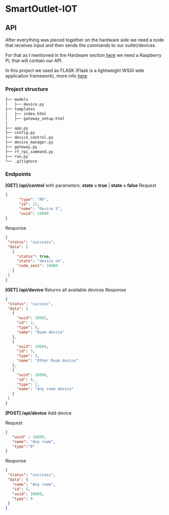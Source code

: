 # SmartOutlet-IOT

## API

After everything was pieced together on the hardware side we need a node that receives input and then sends the commands to our outlet/devices.

For that as I mentioned in the Hardware section [here](https://github.com/ManolescuSebastian/SmartOutlet-IOT/tree/master/HW) we need a Raspberry Pi, that will contain our API.

In this project we used as FLASK (Flask is a lightweight WSGI web application framework), more info [here](https://palletsprojects.com/p/flask/)

### Project structure

```bash
├── models
│   ├── device.py
├── templates
│   ├── index.html
│   ├── gateway_setup.html
│
├── app.py  
├── config.py  
├── device_control.py
├── device_manager.py
├── gateway.py
├── rf_rpi_command.py  
├── run.py
└── .gitignore
```

### Endpoints

 **[GET] /api/control** 
 with parameters: **state = true** | **state = false** </n>
 Request
```json
{
      "type": "RF",
      "id": 11,
      "name": "Device 5",
      "uuid": 10000
}
```
 
 Response
 ```json
{
  "status": "succcess",
  "data": [
    {
      "status": true,
      "state": "device on",
      "code_sent": 10000
    }
  ]
}
```

 **[GET] /api/device** </n>
 Returns all available devices
  Response
 ```json
{
  "status": "success",
  "data": [
    {
      "uuid": 10002,
      "id": 2,
      "type": 0,
      "name": "Room device"
    },
    {
      "uuid": 10004,
      "id": 3,
      "type": 3,
      "name": "Other Room device"
    },
    {
      "uuid": 10006,
      "id": 4,
      "type": 2,
      "name": "Any room device"
    }
  ]
}
```

 **[POST] /api/device** </n>
 Add device
 
 Request
```json
{
   "uuid" : 10008,
   "name": "Any room",
   "type":"0"
}
```

Response
 ```json
{
  "status": "succcess",
  "data": {
    "name": "Any room",
    "id": 5,
    "uuid": 10008,
    "type": 0
  }
}
```

